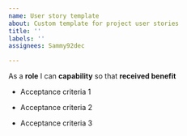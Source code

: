 ```yaml
---
name: User story template
about: Custom template for project user stories
title: ''
labels: ''
assignees: Sammy92dec

---
```


As a **role** I can **capability** so that **received benefit**

- Acceptance criteria 1

- Acceptance criteria 2

- Acceptance criteria 3
